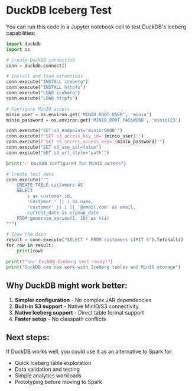 # DuckDB Iceberg Test

You can run this code in a Jupyter notebook cell to test DuckDB's Iceberg capabilities:

```python
import duckdb
import os

# Create DuckDB connection
conn = duckdb.connect()

# Install and load extensions
conn.execute("INSTALL iceberg")
conn.execute("INSTALL httpfs") 
conn.execute("LOAD iceberg")
conn.execute("LOAD httpfs")

# Configure MinIO access
minio_user = os.environ.get('MINIO_ROOT_USER', 'minio')
minio_password = os.environ.get('MINIO_ROOT_PASSWORD', 'minio123')

conn.execute("SET s3_endpoint='minio:9000'")
conn.execute(f"SET s3_access_key_id='{minio_user}'")
conn.execute(f"SET s3_secret_access_key='{minio_password}'")
conn.execute("SET s3_use_ssl=false")
conn.execute("SET s3_url_style='path'")

print("✅ DuckDB configured for MinIO access")

# Create test data
conn.execute("""
    CREATE TABLE customers AS 
    SELECT 
        i as customer_id,
        'Customer ' || i as name,
        'customer' || i || '@email.com' as email,
        current_date as signup_date
    FROM generate_series(1, 10) as t(i)
""")

# Show the data
result = conn.execute("SELECT * FROM customers LIMIT 5").fetchall()
for row in result:
    print(row)

print(f"\n✅ DuckDB Iceberg test ready!")
print("DuckDB can now work with Iceberg tables and MinIO storage")
```

## Why DuckDB might work better:

1. **Simpler configuration** - No complex JAR dependencies
2. **Built-in S3 support** - Native MinIO/S3 connectivity
3. **Native Iceberg support** - Direct table format support
4. **Faster setup** - No classpath conflicts

## Next steps:

If DuckDB works well, you could use it as an alternative to Spark for:
- Quick Iceberg table exploration
- Data validation and testing
- Simple analytics workloads
- Prototyping before moving to Spark